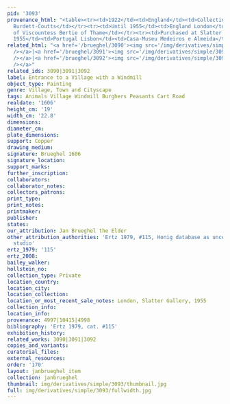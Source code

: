 ```yaml
---
pid: '3093'
provenance_html: "<table><tr><td>1922</td><td>England</td><td>Collection of Baroness
  Burdett-Coutts</td></tr><tr><td>Until 1955</td><td>England London</td><td>Collection
  of Viscountess Bertie of Thame</td></tr><tr><td>Purchased at Slatter Gallery in
  1955</td><td>Portugal Lisbon</td><td>Casa-Museu Medeiros e Almeida</td></tr></table>"
related_html: "<a href='/brueghel/3090'><img src='/img/derivatives/simple/3090/thumbnail.jpg'
  /></a>|<a href='/brueghel/3091'><img src='/img/derivatives/simple/3091/thumbnail.jpg'
  /></a>|<a href='/brueghel/3092'><img src='/img/derivatives/simple/3092/thumbnail.jpg'
  /></a>"
related_ids: 3090|3091|3092
label: Entrance to a Village with a Windmill
object_type: Painting
genre: Village, Town and Cityscape
tags: Animals Village Windmill Burghers Peasants Cart Road
realdate: '1606'
height_cm: '19'
width_cm: '22.8'
dimensions:
diameter_cm:
plate_dimensions:
support: Copper
drawing_medium:
signature: Brueghel 1606
signature_location:
support_marks:
further_inscription:
collaborators:
collaborator_notes:
collectors_patrons:
print_type:
print_notes:
printmaker:
publisher:
states:
our_attribution: Jan Brueghel the Elder
other_attribution_authorities: 'Ertz 1979, #115, Honig database as uncertain, possibly
  studio'
ertz_1979: '115'
ertz_2008:
bailey_walker:
hollstein_no:
collection_type: Private
location_country:
location_city:
location_collection:
location_or_most_recent_sale_notes: London, Slatter Gallery, 1955
collection_info:
location_info:
provenance: 4997|10415|4998
bibliography: 'Ertz 1979, cat. #115'
exhibition_history:
related_works: 3090|3091|3092
copies_and_variants:
curatorial_files:
external_resources:
order: '170'
layout: janbrueghel_item
collection: janbrueghel
thumbnail: img/derivatives/simple/3093/thumbnail.jpg
full: img/derivatives/simple/3093/fullwidth.jpg
---
```

